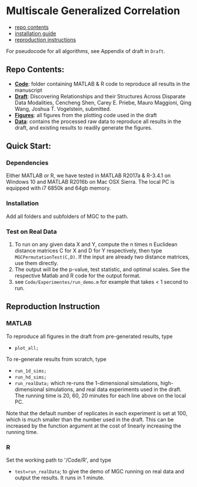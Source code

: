 # Multiscale Generalized Correlation

- [repo contents](#repo-contents)
- [installation guide](#installation-guide)
- [reproduction instructions](#reproduction-instructions)

For pseudocode for all algorithms, see Appendix of draft in `Draft`.


## Repo Contents:

- [**Code**](https://github.com/neurodata-papers/MGC/tree/master/Code): folder containing MATLAB & R code to reproduce all results in the manuscript
- [**Draft**](https://github.com/neurodata-papers/MGC/tree/master/Draft): Discovering Relationships and their Structures Across Disparate Data Modalities, 
Cencheng Shen, Carey E. Priebe, Mauro Maggioni, Qing Wang, Joshua T. Vogelstein, 
submitted.
- [**Figures**](https://github.com/neurodata-papers/MGC/tree/master/Figures):  all figures from the plotting code used in the draft
- [**Data**](https://github.com/neurodata-papers/MGC/tree/master/Data):  contains the processed raw data to reproduce all results in the draft, and existing results to readily generate the figures.


## Quick Start:

### Dependencies

Either MATLAB or R, we have tested in MATLAB R2017a & R-3.4.1 on Windows 10 and MATLAB R2016b on Mac OSX Sierra. 
The local PC is equipped with i7 6850k and 64gb memory. 


### Installation

Add all folders and subfolders of MGC to the path.

### Test on Real Data
1. To run on any given data X and Y, compute the n times n Euclidean distance matrices C for X and D for Y respectively, then type `MGCPermutationTest(C,D)`. If the input are already two distance matrices, use them directly.
2. The output will be the p-value, test statistic, and optimal scales. See the respective Matlab and R code for the output format.
3. see `Code/Experimentes/run_demo.m` for example that takes < 1 second to run.

## Reproduction Instruction

### MATLAB

To reproduce all figures in the draft from pre-generated results, type
- `plot_all;` 

To re-generate results from scratch, type
- `run_1d_sims;`
- `run_hd_sims;`
- `run_realData;` 
which re-runs the 1-dimensional simulations, high-dimensional simulations, and real data experiments used in the draft. The running time is 20, 60, 20 minutes for each line above on the local PC.

Note that the default number of replicates in each experiment is set at 100, which is much smaller than the number used in the draft. This can be increased by the function argument at the cost of linearly increasing the running time.

### R

Set the working path to '/Code/R', and type 
- `test=run_realData`; 
to give the demo of MGC running on real data and output the results. It runs in 1 minute.



